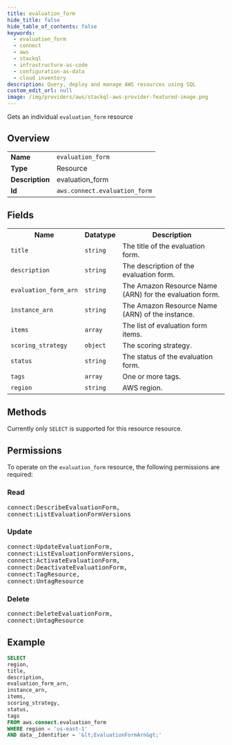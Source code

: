 ```yaml
---
title: evaluation_form
hide_title: false
hide_table_of_contents: false
keywords:
  - evaluation_form
  - connect
  - aws
  - stackql
  - infrastructure-as-code
  - configuration-as-data
  - cloud inventory
description: Query, deploy and manage AWS resources using SQL
custom_edit_url: null
image: /img/providers/aws/stackql-aws-provider-featured-image.png
---
```

Gets an individual <code>evaluation_form</code> resource

## Overview
<table><tbody>
<tr><td><b>Name</b></td><td><code>evaluation_form</code></td></tr>
<tr><td><b>Type</b></td><td>Resource</td></tr>
<tr><td><b>Description</b></td><td>evaluation_form</td></tr>
<tr><td><b>Id</b></td><td><code>aws.connect.evaluation_form</code></td></tr>
</tbody></table>

## Fields
<table><tbody>
<tr><th>Name</th><th>Datatype</th><th>Description</th></tr>
<tr><td><code>title</code></td><td><code>string</code></td><td>The title of the evaluation form.</td></tr>
<tr><td><code>description</code></td><td><code>string</code></td><td>The description of the evaluation form.</td></tr>
<tr><td><code>evaluation_form_arn</code></td><td><code>string</code></td><td>The Amazon Resource Name (ARN) for the evaluation form.</td></tr>
<tr><td><code>instance_arn</code></td><td><code>string</code></td><td>The Amazon Resource Name (ARN) of the instance.</td></tr>
<tr><td><code>items</code></td><td><code>array</code></td><td>The list of evaluation form items.</td></tr>
<tr><td><code>scoring_strategy</code></td><td><code>object</code></td><td>The scoring strategy.</td></tr>
<tr><td><code>status</code></td><td><code>string</code></td><td>The status of the evaluation form.</td></tr>
<tr><td><code>tags</code></td><td><code>array</code></td><td>One or more tags.</td></tr>
<tr><td><code>region</code></td><td><code>string</code></td><td>AWS region.</td></tr>

</tbody></table>

## Methods
Currently only <code>SELECT</code> is supported for this resource resource.

## Permissions

To operate on the <code>evaluation_form</code> resource, the following permissions are required:

### Read
<pre>
connect:DescribeEvaluationForm,
connect:ListEvaluationFormVersions</pre>

### Update
<pre>
connect:UpdateEvaluationForm,
connect:ListEvaluationFormVersions,
connect:ActivateEvaluationForm,
connect:DeactivateEvaluationForm,
connect:TagResource,
connect:UntagResource</pre>

### Delete
<pre>
connect:DeleteEvaluationForm,
connect:UntagResource</pre>


## Example
```sql
SELECT
region,
title,
description,
evaluation_form_arn,
instance_arn,
items,
scoring_strategy,
status,
tags
FROM aws.connect.evaluation_form
WHERE region = 'us-east-1'
AND data__Identifier = '&lt;EvaluationFormArn&gt;'
```

